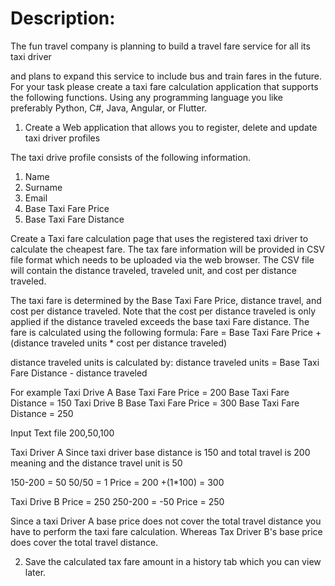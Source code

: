 # Description:

The fun travel company is planning to build a travel fare service for all its taxi driver

and plans to expand this service to include bus and train fares in the future. For your task please create a taxi fare calculation application that supports the following functions. Using any programming language you like preferably Python, C#, Java, Angular, or Flutter.

1. Create a Web application that allows you to register, delete and update taxi driver profiles

The taxi drive profile consists of the following information.
1. Name
2. Surname
3. Email
4. Base Taxi Fare Price
5. Base Taxi Fare Distance

Create a Taxi fare calculation page that uses the registered taxi driver to calculate the cheapest fare. The tax fare information will be provided in CSV file format which needs to be uploaded via the web browser. The CSV file will contain the distance traveled, traveled unit, and cost per distance traveled.

The taxi fare is determined by the Base Taxi Fare Price, distance travel, and cost per distance traveled. Note that the cost per distance traveled is only applied if the distance traveled exceeds the base taxi Fare distance. The fare is calculated using the following formula:
Fare = Base Taxi Fare Price + (distance traveled units \* cost per distance traveled)

distance traveled units is calculated by:
distance traveled units = Base Taxi Fare Distance - distance traveled

For example
Taxi Drive A Base Taxi Fare Price = 200 Base Taxi Fare Distance = 150
Taxi Drive B Base Taxi Fare Price = 300 Base Taxi Fare Distance = 250

Input Text file
200,50,100

Taxi Driver A
Since taxi driver base distance is 150 and total travel is 200 meaning and the distance travel unit is 50

150-200 = 50
50/50 = 1
Price = 200 +(1\*100) = 300

Taxi Drive B Price = 250
250-200 = -50
Price = 250

Since a taxi Driver A base price does not cover the total travel distance you have to perform the taxi fare calculation. Whereas Tax Driver B&#39;s base price does cover the total travel distance.

2. Save the calculated tax fare amount in a history tab which you can view later.
